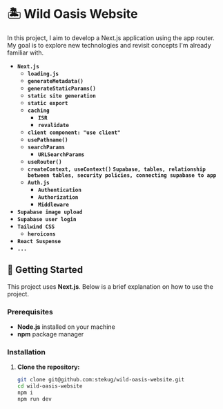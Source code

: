 # 🏝️ Wild Oasis Website

In this project, I aim to develop a Next.js application using the app router. My goal is to explore new technologies and revisit concepts I'm already familiar with.

- **`Next.js`**
  - **`loading.js`**
  - **`generateMetadata()`**
  - **`generateStaticParams()`**
  - **`static site generation`**
  - **`static export`**
  - **`caching`**
    - **`ISR`**
    - **`revalidate`**
  - **`client component: "use client"`**
  - **`usePathname()`**
  - **`searchParams`**
    - **`URLSearchParams`**
  - **`useRouter()`**
  - **`createContext, useContext()`**
    **`Supabase, tables, relationship between tables, security policies, connecting supabase to app`**
  - **`Auth.js`**
    - **`Authentication`**
    - **`Authorization`**
    - **`Middleware`**
- **`Supabase image upload`**
- **`Supabase user login`**
- **`Tailwind CSS`**
  - **`heroicons`**
- **`React Suspense`**
- **`...`**

## 🚀 Getting Started

This project uses **Next.js**. Below is a brief explanation on how to use the project.

### Prerequisites

- **Node.js** installed on your machine
- **npm** package manager

### Installation

1. **Clone the repository:**

   ```bash
   git clone git@github.com:stekug/wild-oasis-website.git
   cd wild-oasis-website
   npm i
   npm run dev
   ```
